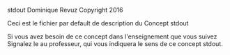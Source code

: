 stdout
Dominique Revuz Copyright 2016

Ceci est le fichier par default de description du Concept stdout

Si vous avez besoin de ce concept dans l'enseignement que vous suivez
 Signalez le au professeur, qui vous indiquera le sens de ce concept stdout.
